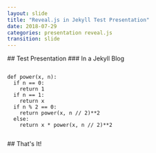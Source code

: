 ```yaml
---
layout: slide
title: "Reveal.js in Jekyll Test Presentation"
date: 2018-07-29
categories: presentation reveal.js
transition: slide
---
```

<section data-markdown>
  ## Test Presentation
  ### In a Jekyll Blog
</section>
<section data-markdown>
  <pre><code>
def power(x, n):
  if n == 0:
    return 1
  if n == 1:
    return x
  if n % 2 == 0:
    return power(x, n // 2)**2
  else:
    return x * power(x, n // 2)**2
  </code></pre>
</section>
<section data-markdown>
  ## That's It!
</section>

